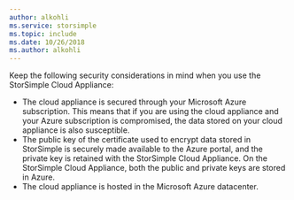 ```yaml
---
author: alkohli
ms.service: storsimple
ms.topic: include
ms.date: 10/26/2018
ms.author: alkohli
---
```

<!--alkohli 02/21/2017 cloud appliance security-->

Keep the following security considerations in mind when you use the StorSimple Cloud Appliance:

* The cloud appliance is secured through your Microsoft Azure subscription. This means that if you are using the cloud appliance and your Azure subscription is compromised, the data stored on your cloud appliance is also susceptible.
* The public key of the certificate used to encrypt data stored in StorSimple is securely made available to the Azure portal, and the private key is retained with the StorSimple Cloud Appliance. On the StorSimple Cloud Appliance, both the public and private keys are stored in Azure.
* The cloud appliance is hosted in the Microsoft Azure datacenter.

